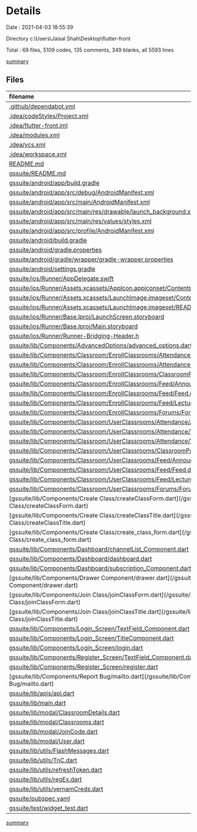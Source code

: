# Details

Date : 2021-04-03 18:55:39

Directory c:\Users\Jaisal Shah\Desktop\flutter-front

Total : 69 files,  5109 codes, 135 comments, 349 blanks, all 5593 lines

[summary](results.md)

## Files
| filename | language | code | comment | blank | total |
| :--- | :--- | ---: | ---: | ---: | ---: |
| [.github/dependabot.yml](/.github/dependabot.yml) | YAML | 6 | 4 | 3 | 13 |
| [.idea/codeStyles/Project.xml](/.idea/codeStyles/Project.xml) | XML | 116 | 0 | 0 | 116 |
| [.idea/flutter-front.iml](/.idea/flutter-front.iml) | XML | 12 | 0 | 0 | 12 |
| [.idea/modules.xml](/.idea/modules.xml) | XML | 8 | 0 | 0 | 8 |
| [.idea/vcs.xml](/.idea/vcs.xml) | XML | 6 | 0 | 0 | 6 |
| [.idea/workspace.xml](/.idea/workspace.xml) | XML | 59 | 0 | 0 | 59 |
| [README.md](/README.md) | Markdown | 3 | 0 | 3 | 6 |
| [gssuite/README.md](/gssuite/README.md) | Markdown | 10 | 0 | 7 | 17 |
| [gssuite/android/app/build.gradle](/gssuite/android/app/build.gradle) | Groovy | 49 | 3 | 12 | 64 |
| [gssuite/android/app/src/debug/AndroidManifest.xml](/gssuite/android/app/src/debug/AndroidManifest.xml) | XML | 4 | 3 | 1 | 8 |
| [gssuite/android/app/src/main/AndroidManifest.xml](/gssuite/android/app/src/main/AndroidManifest.xml) | XML | 31 | 16 | 1 | 48 |
| [gssuite/android/app/src/main/res/drawable/launch_background.xml](/gssuite/android/app/src/main/res/drawable/launch_background.xml) | XML | 4 | 7 | 2 | 13 |
| [gssuite/android/app/src/main/res/values/styles.xml](/gssuite/android/app/src/main/res/values/styles.xml) | XML | 9 | 9 | 1 | 19 |
| [gssuite/android/app/src/profile/AndroidManifest.xml](/gssuite/android/app/src/profile/AndroidManifest.xml) | XML | 4 | 3 | 1 | 8 |
| [gssuite/android/build.gradle](/gssuite/android/build.gradle) | Groovy | 27 | 0 | 6 | 33 |
| [gssuite/android/gradle.properties](/gssuite/android/gradle.properties) | Properties | 4 | 0 | 1 | 5 |
| [gssuite/android/gradle/wrapper/gradle-wrapper.properties](/gssuite/android/gradle/wrapper/gradle-wrapper.properties) | Properties | 5 | 1 | 1 | 7 |
| [gssuite/android/settings.gradle](/gssuite/android/settings.gradle) | Groovy | 8 | 0 | 4 | 12 |
| [gssuite/ios/Runner/AppDelegate.swift](/gssuite/ios/Runner/AppDelegate.swift) | Swift | 12 | 0 | 2 | 14 |
| [gssuite/ios/Runner/Assets.xcassets/AppIcon.appiconset/Contents.json](/gssuite/ios/Runner/Assets.xcassets/AppIcon.appiconset/Contents.json) | JSON | 122 | 0 | 1 | 123 |
| [gssuite/ios/Runner/Assets.xcassets/LaunchImage.imageset/Contents.json](/gssuite/ios/Runner/Assets.xcassets/LaunchImage.imageset/Contents.json) | JSON | 23 | 0 | 1 | 24 |
| [gssuite/ios/Runner/Assets.xcassets/LaunchImage.imageset/README.md](/gssuite/ios/Runner/Assets.xcassets/LaunchImage.imageset/README.md) | Markdown | 3 | 0 | 2 | 5 |
| [gssuite/ios/Runner/Base.lproj/LaunchScreen.storyboard](/gssuite/ios/Runner/Base.lproj/LaunchScreen.storyboard) | XML | 36 | 1 | 1 | 38 |
| [gssuite/ios/Runner/Base.lproj/Main.storyboard](/gssuite/ios/Runner/Base.lproj/Main.storyboard) | XML | 25 | 1 | 1 | 27 |
| [gssuite/ios/Runner/Runner-Bridging-Header.h](/gssuite/ios/Runner/Runner-Bridging-Header.h) | C++ | 1 | 0 | 1 | 2 |
| [gssuite/lib/Components/AdvancedOptions/advanced_options.dart](/gssuite/lib/Components/AdvancedOptions/advanced_options.dart) | Dart | 118 | 0 | 2 | 120 |
| [gssuite/lib/Components/Classroom/EnrollClassrooms/Attendance/Attendance.dart](/gssuite/lib/Components/Classroom/EnrollClassrooms/Attendance/Attendance.dart) | Dart | 172 | 0 | 9 | 181 |
| [gssuite/lib/Components/Classroom/EnrollClassrooms/Attendance/ViewAttendance.dart](/gssuite/lib/Components/Classroom/EnrollClassrooms/Attendance/ViewAttendance.dart) | Dart | 185 | 1 | 7 | 193 |
| [gssuite/lib/Components/Classroom/EnrollClassrooms/ClassroomPanelEnrolled.dart](/gssuite/lib/Components/Classroom/EnrollClassrooms/ClassroomPanelEnrolled.dart) | Dart | 181 | 0 | 8 | 189 |
| [gssuite/lib/Components/Classroom/EnrollClassrooms/Feed/Announcement/Announcement.dart](/gssuite/lib/Components/Classroom/EnrollClassrooms/Feed/Announcement/Announcement.dart) | Dart | 157 | 1 | 7 | 165 |
| [gssuite/lib/Components/Classroom/EnrollClassrooms/Feed/Feed.dart](/gssuite/lib/Components/Classroom/EnrollClassrooms/Feed/Feed.dart) | Dart | 47 | 1 | 5 | 53 |
| [gssuite/lib/Components/Classroom/EnrollClassrooms/Feed/Lectures/Lecture.dart](/gssuite/lib/Components/Classroom/EnrollClassrooms/Feed/Lectures/Lecture.dart) | Dart | 14 | 0 | 3 | 17 |
| [gssuite/lib/Components/Classroom/EnrollClassrooms/Forums/Forums.dart](/gssuite/lib/Components/Classroom/EnrollClassrooms/Forums/Forums.dart) | Dart | 230 | 1 | 11 | 242 |
| [gssuite/lib/Components/Classroom/UserClassrooms/Attendance/Attendance.dart](/gssuite/lib/Components/Classroom/UserClassrooms/Attendance/Attendance.dart) | Dart | 148 | 0 | 10 | 158 |
| [gssuite/lib/Components/Classroom/UserClassrooms/Attendance/ViewAttendance.dart](/gssuite/lib/Components/Classroom/UserClassrooms/Attendance/ViewAttendance.dart) | Dart | 175 | 1 | 8 | 184 |
| [gssuite/lib/Components/Classroom/UserClassrooms/Attendance/ViewSTudentAttendance.dart](/gssuite/lib/Components/Classroom/UserClassrooms/Attendance/ViewSTudentAttendance.dart) | Dart | 50 | 0 | 4 | 54 |
| [gssuite/lib/Components/Classroom/UserClassrooms/ClassroomPanel.dart](/gssuite/lib/Components/Classroom/UserClassrooms/ClassroomPanel.dart) | Dart | 187 | 0 | 8 | 195 |
| [gssuite/lib/Components/Classroom/UserClassrooms/Feed/Announcement/Announcement.dart](/gssuite/lib/Components/Classroom/UserClassrooms/Feed/Announcement/Announcement.dart) | Dart | 155 | 1 | 7 | 163 |
| [gssuite/lib/Components/Classroom/UserClassrooms/Feed/Feed.dart](/gssuite/lib/Components/Classroom/UserClassrooms/Feed/Feed.dart) | Dart | 49 | 1 | 6 | 56 |
| [gssuite/lib/Components/Classroom/UserClassrooms/Feed/Lectures/Lecture.dart](/gssuite/lib/Components/Classroom/UserClassrooms/Feed/Lectures/Lecture.dart) | Dart | 18 | 1 | 4 | 23 |
| [gssuite/lib/Components/Classroom/UserClassrooms/Forums/Forums.dart](/gssuite/lib/Components/Classroom/UserClassrooms/Forums/Forums.dart) | Dart | 247 | 1 | 11 | 259 |
| [gssuite/lib/Components/Create Class/createClassForm.dart](/gssuite/lib/Components/Create Class/createClassForm.dart) | Dart | 178 | 8 | 13 | 199 |
| [gssuite/lib/Components/Create Class/createClassTitle.dart](/gssuite/lib/Components/Create Class/createClassTitle.dart) | Dart | 44 | 0 | 2 | 46 |
| [gssuite/lib/Components/Create Class/create_class_form.dart](/gssuite/lib/Components/Create Class/create_class_form.dart) | Dart | 95 | 0 | 7 | 102 |
| [gssuite/lib/Components/Dashboard/channelList_Component.dart](/gssuite/lib/Components/Dashboard/channelList_Component.dart) | Dart | 188 | 1 | 5 | 194 |
| [gssuite/lib/Components/Dashboard/dashboard.dart](/gssuite/lib/Components/Dashboard/dashboard.dart) | Dart | 301 | 7 | 11 | 319 |
| [gssuite/lib/Components/Dashboard/subscription_Component.dart](/gssuite/lib/Components/Dashboard/subscription_Component.dart) | Dart | 37 | 0 | 3 | 40 |
| [gssuite/lib/Components/Drawer Component/drawer.dart](/gssuite/lib/Components/Drawer Component/drawer.dart) | Dart | 77 | 0 | 4 | 81 |
| [gssuite/lib/Components/Join Class/joinClassForm.dart](/gssuite/lib/Components/Join Class/joinClassForm.dart) | Dart | 170 | 5 | 14 | 189 |
| [gssuite/lib/Components/Join Class/joinClassTitle.dart](/gssuite/lib/Components/Join Class/joinClassTitle.dart) | Dart | 44 | 0 | 2 | 46 |
| [gssuite/lib/Components/Login_Screen/TextField_Component.dart](/gssuite/lib/Components/Login_Screen/TextField_Component.dart) | Dart | 323 | 1 | 14 | 338 |
| [gssuite/lib/Components/Login_Screen/TitleComponent.dart](/gssuite/lib/Components/Login_Screen/TitleComponent.dart) | Dart | 44 | 0 | 2 | 46 |
| [gssuite/lib/Components/Login_Screen/login.dart](/gssuite/lib/Components/Login_Screen/login.dart) | Dart | 63 | 4 | 10 | 77 |
| [gssuite/lib/Components/Register_Screen/TextField_Component.dart](/gssuite/lib/Components/Register_Screen/TextField_Component.dart) | Dart | 397 | 0 | 10 | 407 |
| [gssuite/lib/Components/Register_Screen/register.dart](/gssuite/lib/Components/Register_Screen/register.dart) | Dart | 28 | 0 | 5 | 33 |
| [gssuite/lib/Components/Report Bug/mailto.dart](/gssuite/lib/Components/Report Bug/mailto.dart) | Dart | 10 | 0 | 2 | 12 |
| [gssuite/lib/apis/api.dart](/gssuite/lib/apis/api.dart) | Dart | 30 | 0 | 21 | 51 |
| [gssuite/lib/main.dart](/gssuite/lib/main.dart) | Dart | 72 | 6 | 6 | 84 |
| [gssuite/lib/modal/ClassroomDetails.dart](/gssuite/lib/modal/ClassroomDetails.dart) | Dart | 41 | 0 | 8 | 49 |
| [gssuite/lib/modal/Classrooms.dart](/gssuite/lib/modal/Classrooms.dart) | Dart | 38 | 0 | 8 | 46 |
| [gssuite/lib/modal/JoinCode.dart](/gssuite/lib/modal/JoinCode.dart) | Dart | 44 | 0 | 8 | 52 |
| [gssuite/lib/modal/User.dart](/gssuite/lib/modal/User.dart) | Dart | 18 | 0 | 4 | 22 |
| [gssuite/lib/utils/FlashMessages.dart](/gssuite/lib/utils/FlashMessages.dart) | Dart | 33 | 0 | 2 | 35 |
| [gssuite/lib/utils/TnC.dart](/gssuite/lib/utils/TnC.dart) | Dart | 3 | 0 | 1 | 4 |
| [gssuite/lib/utils/refreshToken.dart](/gssuite/lib/utils/refreshToken.dart) | Dart | 12 | 0 | 2 | 14 |
| [gssuite/lib/utils/regEx.dart](/gssuite/lib/utils/regEx.dart) | Dart | 7 | 0 | 1 | 8 |
| [gssuite/lib/utils/vernamCreds.dart](/gssuite/lib/utils/vernamCreds.dart) | Dart | 38 | 0 | 1 | 39 |
| [gssuite/pubspec.yaml](/gssuite/pubspec.yaml) | YAML | 40 | 36 | 14 | 90 |
| [gssuite/test/widget_test.dart](/gssuite/test/widget_test.dart) | Dart | 14 | 10 | 7 | 31 |

[summary](results.md)